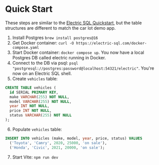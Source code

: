 # Quick Start

These steps are similar to the [Electric SQL Quickstart](https://electric-sql.com/docs/quickstart), but the table structures are different to match the car lot demo app.

1. Install Postgres `brew install postgres@16`
2. Get Docker container: `curl -O https://electric-sql.com/docker-compose.yaml`
3. Start Docker container: `docker compose up`. You now have a local Postgres DB called electric running in Docker.
4. Connect to the DB via psql: `psql "postgresql://postgres:password@localhost:54321/electric"`. You're now on an Electric SQL shell.
5. Create `vehicles` table:

```sql
CREATE TABLE vehicles (
  id SERIAL PRIMARY KEY,
  make VARCHAR(255) NOT NULL,
  model VARCHAR(255) NOT NULL,
  year INT NOT NULL,
  price INT NOT NULL,
  status VARCHAR(255) NOT NULL
);
```

6. Populate `vehicles` table:

```sql
INSERT INTO vehicles (make, model, year, price, status) VALUES
  ('Toyota', 'Camry', 2020, 25000, 'on sale'),
  ('Honda', 'Civic', 2021, 20000, 'on sale');
```

7. Start Vite: `npm run dev`

